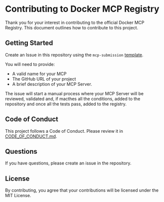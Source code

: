 # Contributing to Docker MCP Registry

Thank you for your interest in contributing to the official Docker MCP Registry.
This document outlines how to contribute to this project.

## Getting Started

Create an Issue in this repository using the `mcp-submission` [template](https://github.com/docker/mcp-registry/issues/new/choose).

You will need to provide:

- A valid name for your MCP
- The GitHub URL of your project
- A brief description of your MCP Server.

The issue will start a manual process where your MCP Server will be reviewed, validated and, if macthes all the conditions, added to the repository and once all the tests pass, added to the registry.

## Code of Conduct

This project follows a Code of Conduct. Please review it in
[CODE_OF_CONDUCT.md](CODE_OF_CONDUCT.md).

## Questions

If you have questions, please create an issue in the repository.

## License

By contributing, you agree that your contributions will be licensed under the MIT License.
